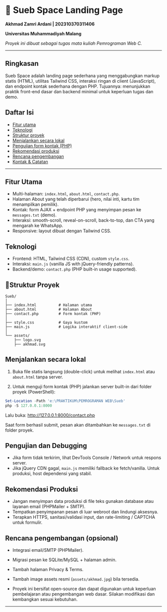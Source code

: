 #  🌌 Sueb Space  Landing Page

**Akhmad Zamri Ardani | 202310370311406**

**Universitas Muhammadiyah Malang**

_Proyek ini dibuat sebagai tugas mata kuliah Pemrograman Web C._

---

## Ringkasan
Sueb Space adalah landing page sederhana yang menggabungkan markup statis (HTML), utilitas Tailwind CSS, interaksi ringan di client (JavaScript), dan endpoint kontak sederhana dengan PHP. Tujuannya: menunjukkan praktik front-end dasar dan backend minimal untuk keperluan tugas dan demo.

## Daftar Isi
- [Fitur utama](#fitur-utama)
- [Teknologi](#teknologi)
- [Struktur proyek](#struktur-proyek)
- [Menjalankan secara lokal](#menjalankan-secara-lokal)
- [Pengujian form kontak (PHP)](#pengujian-form-kontak-php)
- [Rekomendasi produksi](#rekomendasi-produksi)
- [Rencana pengembangan](#rencana-pengembangan)
- [Kontak & Catatan](#kontak--catatan)

---

## Fitur Utama
- Multi-halaman: `index.html`, `about.html`, `contact.php`.
- Halaman About yang telah diperbarui (hero, nilai inti, kartu tim  menampilkan pemilik).
- Kontak: form AJAX + endpoint PHP yang menyimpan pesan ke `messages.txt` (demo).
- Interaksi: smooth-scroll, reveal-on-scroll, back-to-top, dan CTA yang mengarah ke WhatsApp.
- Responsive: layout dibuat dengan Tailwind CSS.

## Teknologi
- Frontend: HTML, Tailwind CSS (CDN), custom `style.css`.
- Interaksi: `main.js` (vanilla JS with jQuery-friendly patterns).
- Backend/demo: `contact.php` (PHP built-in usage supported).

## 📁Struktur Proyek
```
Sueb/
│
├── index.html          # Halaman utama
├── about.html          # Halaman About
├── contact.php         # Form kontak (PHP)
│
├── style.css           # Gaya kustom
├── main.js             # Logika interaktif client-side
│
└── assets/
    ├── logo.svg
    ├── akhmad.svg
```

## Menjalankan secara lokal
1. Buka file statis langsung (double-click) untuk melihat `index.html` atau `about.html` tanpa server.

2. Untuk menguji form kontak (PHP) jalankan server built-in dari folder proyek (PowerShell):

```powershell
Set-Location -Path 'e:\PRAKTIKUM\PEMROGRAMAN WEB\Sueb'
php -S 127.0.0.1:8000
```

Lalu buka: http://127.0.0.1:8000/contact.php

Saat form berhasil submit, pesan akan ditambahkan ke `messages.txt` di folder proyek.

## Pengujian dan Debugging
- Jika form tidak terkirim, lihat DevTools  Console / Network untuk respons server.
- Jika jQuery CDN gagal, `main.js` memiliki fallback ke fetch/vanilla. Untuk produksi, host dependensi yang stabil.

## Rekomendasi Produksi
- Jangan menyimpan data produksi di file teks  gunakan database atau layanan email (PHPMailer + SMTP).
- Tempatkan penyimpanan pesan di luar webroot dan lindungi aksesnya.
- Terapkan HTTPS, sanitasi/validasi input, dan rate-limiting / CAPTCHA untuk formulir.

## Rencana pengembangan (opsional)
- Integrasi email/SMTP (PHPMailer).
- Migrasi pesan ke SQLite/MySQL + halaman admin.
- Tambah halaman Privacy & Terms.
- Tambah image assets resmi (`assets/akhmad.jpg`) bila tersedia.


- Proyek ini bersifat open-source dan dapat digunakan untuk keperluan pembelajaran atau pengembangan web dasar.
Silakan modifikasi dan kembangkan sesuai kebutuhan.

---




